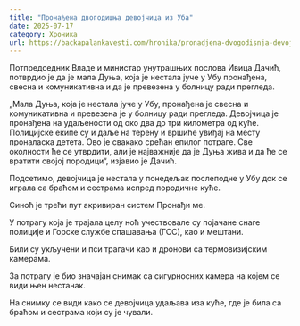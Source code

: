 ```yaml
---
title: "Пронађена двогодишња девојчица из Уба"
date: 2025-07-17
category: Хроника
url: https://backapalankavesti.com/hronika/pronadjena-dvogodisnja-devojcica-iz-uba/
---
```


Потпредседник Владе и министар унутрашњих послова Ивица Дачић, потврдио је да је мала Дуња, која је нестала јуче у Убу пронађена, свесна и комуникативна и да је превезена у болницу ради прегледа.

„Мала Дуња, која је нестала јуче у Убу, пронађена је свесна и комуникативна и превезена је у болницу ради прегледа. Девојчица је пронађена на удаљености од око два до три километра од куће. Полицијске екипе су и даље на терену и вршиће увиђај на месту проналаска детета. Ово је свакако срећан епилог потраге. Све околности ће се утврдити, али је најважније да је Дуња жива и да ће се вратити својој породици“, изјавио је Дачић.

Подсетимо, девојчица је нестала у понедељак послеподне у Убу док се играла са браћом и сестрама испред породичне куће.

Синоћ је трећи пут акривиран систем Пронађи ме.

У потрагу која је трајала целу ноћ учествовале су појачане снаге полиције и Горске службе спашавања (ГСС), као и мештани.

Били су укључени и пси трагачи као и дронови са термовизијским камерама.

За потрагу је био значајан снимак са сигурносних камера на којем се види њен нестанак.

На снимку се види како се девојчица удаљава иза куће, где је била са браћом и сестрама који су је чували.
